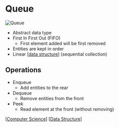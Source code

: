# Queue

![Queue](/assets/second-brain/2020-10-22-08-35-07.png)

- Abstract data type
- First In First Out (FIFO)
  - First element added will be first removed
- Entities are kept in order
- Linear [[data structure]] (sequential collection)

## Operations

- Enqueue
  - Add entities to the rear
- Dequeue
  - Remove entities from the front
- Peek
  - Read element at the front (without removing)

[[Computer Science]] [[Data Structure]]

[//begin]: # "Autogenerated link references for markdown compatibility"
[Data Structure]: data-structure "Data Structure"
[Computer Science]: computer-science "Computer Science"
[//end]: # "Autogenerated link references"